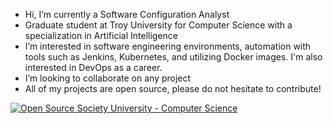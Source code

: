 - Hi, I’m currently a Software Configuration Analyst
- Graduate student at Troy University for Computer Science with a specialization in Artificial Intelligence
- I’m interested in software engineering environments, automation with tools such as Jenkins, Kubernetes, and utilizing Docker images. I'm also interested in DevOps as a career.
- I’m looking to collaborate on any project
- All of my projects are open source, please do not hesitate to contribute!

[![Open Source Society University - Computer Science](https://img.shields.io/badge/OSSU-computer--science-blue.svg)](https://github.com/ossu/computer-science)

<!---
bollins7/bollins7 is a ✨ special ✨ repository because its `README.md` (this file) appears on your GitHub profile.
You can click the Preview link to take a look at your changes.
--->
